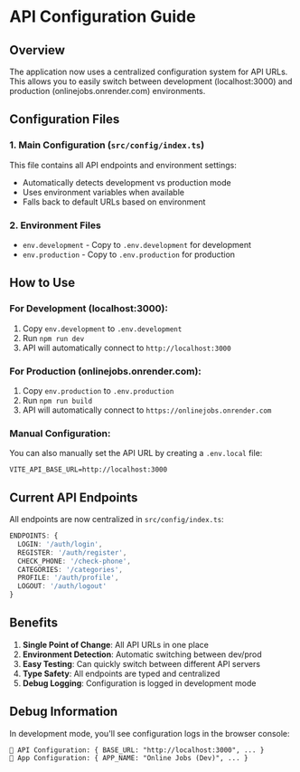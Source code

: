 # API Configuration Guide

## Overview
The application now uses a centralized configuration system for API URLs. This allows you to easily switch between development (localhost:3000) and production (onlinejobs.onrender.com) environments.

## Configuration Files

### 1. Main Configuration (`src/config/index.ts`)
This file contains all API endpoints and environment settings:
- Automatically detects development vs production mode
- Uses environment variables when available
- Falls back to default URLs based on environment

### 2. Environment Files
- `env.development` - Copy to `.env.development` for development
- `env.production` - Copy to `.env.production` for production

## How to Use

### For Development (localhost:3000):
1. Copy `env.development` to `.env.development`
2. Run `npm run dev`
3. API will automatically connect to `http://localhost:3000`

### For Production (onlinejobs.onrender.com):
1. Copy `env.production` to `.env.production`
2. Run `npm run build`
3. API will automatically connect to `https://onlinejobs.onrender.com`

### Manual Configuration:
You can also manually set the API URL by creating a `.env.local` file:
```
VITE_API_BASE_URL=http://localhost:3000
```

## Current API Endpoints

All endpoints are now centralized in `src/config/index.ts`:

```typescript
ENDPOINTS: {
  LOGIN: '/auth/login',
  REGISTER: '/auth/register', 
  CHECK_PHONE: '/check-phone',
  CATEGORIES: '/categories',
  PROFILE: '/auth/profile',
  LOGOUT: '/auth/logout'
}
```

## Benefits

1. **Single Point of Change**: All API URLs in one place
2. **Environment Detection**: Automatic switching between dev/prod
3. **Easy Testing**: Can quickly switch between different API servers
4. **Type Safety**: All endpoints are typed and centralized
5. **Debug Logging**: Configuration is logged in development mode

## Debug Information

In development mode, you'll see configuration logs in the browser console:
```
🔧 API Configuration: { BASE_URL: "http://localhost:3000", ... }
🔧 App Configuration: { APP_NAME: "Online Jobs (Dev)", ... }
``` 